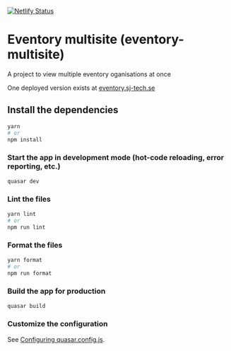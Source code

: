 [![Netlify Status](https://api.netlify.com/api/v1/badges/220acd99-3fa3-4cc8-b99e-b455b28868bb/deploy-status)](https://app.netlify.com/sites/eventory-multisite/deploys)

# Eventory multisite (eventory-multisite)

A project to view multiple eventory oganisations at once

One deployed version exists at [eventory.sj-tech.se](https://eventory.sj-tech.se)

## Install the dependencies

```bash
yarn
# or
npm install
```

### Start the app in development mode (hot-code reloading, error reporting, etc.)

```bash
quasar dev
```

### Lint the files

```bash
yarn lint
# or
npm run lint
```

### Format the files

```bash
yarn format
# or
npm run format
```

### Build the app for production

```bash
quasar build
```

### Customize the configuration

See [Configuring quasar.config.js](https://v2.quasar.dev/quasar-cli-vite/quasar-config-js).
